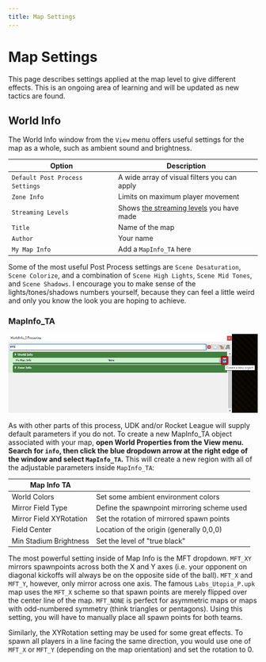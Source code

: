 ```yaml
---
title: Map Settings
---
```

# Map Settings

This page describes settings applied at the map level to give different effects. This is an ongoing area of learning and will be updated as new tactics are found.

## World Info

The World Info window from the `View` menu offers useful settings for the map as a whole, such as ambient sound and brightness. 

|Option| Description|
|------|------|
|`Default Post Process Settings` | A wide array of visual filters you can apply |
|`Zone Info` | Limits on maximum player movement |
|`Streaming Levels`| Shows [the streaming levels]() you have made |
|`Title`| Name of the map |
|`Author`| Your name |
|`My Map Info`| Add a `MapInfo_TA` here |

Some of the most useful Post Process settings are `Scene Desaturation`, `Scene Colorize`, and a combination of `Scene High Lights`, `Scene Mid Tones`, and `Scene Shadows`. I encourage you to make sense of the lights/tones/shadows numbers yourself, because they can feel a little weird and only you know the look you are hoping to achieve.

### MapInfo_TA

![alt text](../../.vuepress/public/images/newmapinfo.png "Very informative, much TA")

As with other parts of this process, UDK and/or Rocket League will supply default parameters if you do not. To create a new MapInfo_TA object associated with your map, **open World Properties from the View menu. Search for `info`, then click the blue dropdown arrow at the right edge of the window and select `MapInfo_TA`.** This will create a new region with all of the adjustable parameters inside `MapInfo_TA`:

| Map Info TA | |
|-------|-----|
|World Colors| Set some ambient environment colors |
|Mirror Field Type| Define the spawnpoint mirroring scheme used |
|Mirror Field XYRotation| Set the rotation of mirrored spawn points |
|Field Center| Location of the origin (generally 0,0,0) |
|Min Stadium Brightness| Set the level of "true black" |

The most powerful setting inside of Map Info is the MFT dropdown. `MFT_XY` mirrors spawnpoints across both the X and Y axes (i.e. your opponent on diagonal kickoffs will always be on the opposite side of the ball). `MFT_X` and `MFT_Y`, however, only mirror across one axis. The famous `Labs_Utopia_P.upk` map uses the `MFT_X` scheme so that spawn points are merely flipped over the center line of the map. `MFT_NONE` is perfect for asymmetric maps or maps with odd-numbered symmetry (think triangles or pentagons). Using this setting, you will have to manually place all spawn points for both teams.

Similarly, the XYRotation setting may be used for some great effects. To spawn all players in a line facing the same direction, you would use one of `MFT_X` or `MFT_Y` (depending on the map orientation) and set the rotation to 0.

<!-- |Auto cam| |
|------|-----|
| | |

|Spectator| |
|------|------|
| | |

|Sound| |
|------|------|
| arena sound settings |plays sound when a certain event happens. You can choose from one of [the existing arena sound settings]() | -->


